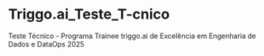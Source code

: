 # Triggo.ai_Teste_T-cnico
Teste Técnico - Programa Trainee triggo.ai de Excelência em Engenharia de Dados e DataOps 2025
